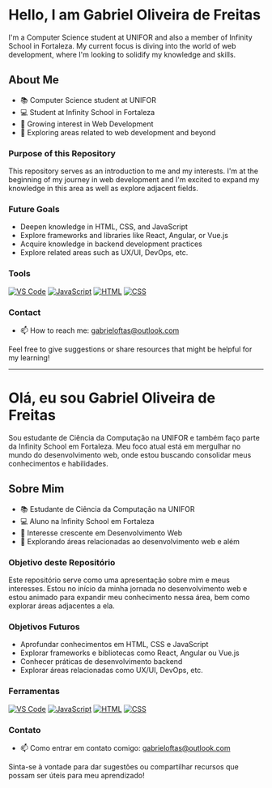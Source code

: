 # Hello, I am Gabriel Oliveira de Freitas

I'm a Computer Science student at UNIFOR and also a member of Infinity School in Fortaleza. My current focus is diving into the world of web development, where I'm looking to solidify my knowledge and skills.

## About Me

- 📚 Computer Science student at UNIFOR
- 💻 Student at Infinity School in Fortaleza
- 🌱 Growing interest in Web Development
- 👀 Exploring areas related to web development and beyond

### Purpose of this Repository

This repository serves as an introduction to me and my interests. I'm at the beginning of my journey in web development and I'm excited to expand my knowledge in this area as well as explore adjacent fields.

### Future Goals

- Deepen knowledge in HTML, CSS, and JavaScript
- Explore frameworks and libraries like React, Angular, or Vue.js
- Acquire knowledge in backend development practices
- Explore related areas such as UX/UI, DevOps, etc.

### Tools

 [![VS Code](https://img.icons8.com/fluent/48/000000/visual-studio-code-2019.png)](https://code.visualstudio.com/) 
 [![JavaScript](https://img.icons8.com/color/48/000000/javascript.png)](https://developer.mozilla.org/en-US/docs/Web/JavaScript) 
 [![HTML](https://img.icons8.com/color/48/000000/html-5.png)](https://developer.mozilla.org/en-US/docs/Web/HTML) 
 [![CSS](https://img.icons8.com/color/48/000000/css3.png)](https://developer.mozilla.org/en-US/docs/Web/CSS) 

### Contact

- 📫 How to reach me: [gabrieloftas@outlook.com](mailto:gabrieloftas@outlook.com)

Feel free to give suggestions or share resources that might be helpful for my learning!

---

# Olá, eu sou Gabriel Oliveira de Freitas

Sou estudante de Ciência da Computação na UNIFOR e também faço parte da Infinity School em Fortaleza. Meu foco atual está em mergulhar no mundo do desenvolvimento web, onde estou buscando consolidar meus conhecimentos e habilidades.

## Sobre Mim

- 📚 Estudante de Ciência da Computação na UNIFOR
- 💻 Aluno na Infinity School em Fortaleza
- 🌱 Interesse crescente em Desenvolvimento Web
- 👀 Explorando áreas relacionadas ao desenvolvimento web e além

### Objetivo deste Repositório

Este repositório serve como uma apresentação sobre mim e meus interesses. Estou no início da minha jornada no desenvolvimento web e estou animado para expandir meu conhecimento nessa área, bem como explorar áreas adjacentes a ela.

### Objetivos Futuros

- Aprofundar conhecimentos em HTML, CSS e JavaScript
- Explorar frameworks e bibliotecas como React, Angular ou Vue.js
- Conhecer práticas de desenvolvimento backend
- Explorar áreas relacionadas como UX/UI, DevOps, etc.

### Ferramentas

 [![VS Code](https://img.icons8.com/fluent/48/000000/visual-studio-code-2019.png)](https://code.visualstudio.com/) 
 [![JavaScript](https://img.icons8.com/color/48/000000/javascript.png)](https://developer.mozilla.org/en-US/docs/Web/JavaScript) 
 [![HTML](https://img.icons8.com/color/48/000000/html-5.png)](https://developer.mozilla.org/en-US/docs/Web/HTML) 
 [![CSS](https://img.icons8.com/color/48/000000/css3.png)](https://developer.mozilla.org/en-US/docs/Web/CSS) 
### Contato

- 📫 Como entrar em contato comigo: [gabrieloftas@outlook.com](mailto:gabrieloftas@outlook.com)

Sinta-se à vontade para dar sugestões ou compartilhar recursos que possam ser úteis para meu aprendizado!
